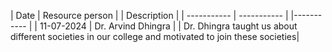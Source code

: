 | Date | Resource person | | Description |
| ----------- | ----------- | |----------- |
| 11-07-2024 | Dr. Arvind Dhingra |
| Dr. Dhingra taught us about different societies in our college and motivated to join these societies|
